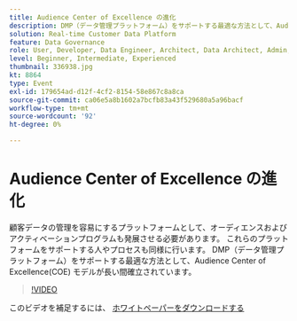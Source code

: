 ```yaml
---
title: Audience Center of Excellence の進化
description: DMP（データ管理プラットフォーム）をサポートする最適な方法として、Audience Center of Excellence(COE) モデルが長い間確立されています。
solution: Real-time Customer Data Platform
feature: Data Governance
role: User, Developer, Data Engineer, Architect, Data Architect, Admin, Leader
level: Beginner, Intermediate, Experienced
thumbnail: 336938.jpg
kt: 8864
type: Event
exl-id: 179654ad-d12f-4cf2-8154-58e867c8a8ca
source-git-commit: ca06e5a8b1602a7bcfb83a43f529680a5a96bacf
workflow-type: tm+mt
source-wordcount: '92'
ht-degree: 0%

---
```


# Audience Center of Excellence の進化

顧客データの管理を容易にするプラットフォームとして、オーディエンスおよびアクティベーションプログラムも発展させる必要があります。 これらのプラットフォームをサポートする人やプロセスも同様に行います。 DMP（データ管理プラットフォーム）をサポートする最適な方法として、Audience Center of Excellence(COE) モデルが長い間確立されています。

>[!VIDEO](https://video.tv.adobe.com/v/336938/?quality=12&learn=on)

このビデオを補足するには、 [ホワイトペーパーをダウンロードする](./../assets/whitepaper-evolving-the-audience-center-of-excellence.pdf)
